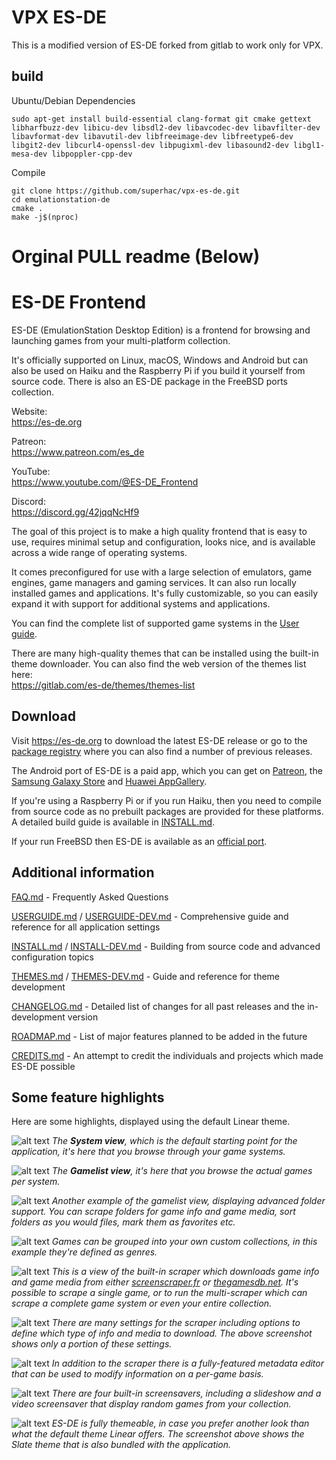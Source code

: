 # VPX ES-DE 

This is a modified version of ES-DE forked from gitlab to work only for VPX.

## build
Ubuntu/Debian Dependencies
```
sudo apt-get install build-essential clang-format git cmake gettext libharfbuzz-dev libicu-dev libsdl2-dev libavcodec-dev libavfilter-dev libavformat-dev libavutil-dev libfreeimage-dev libfreetype6-dev libgit2-dev libcurl4-openssl-dev libpugixml-dev libasound2-dev libgl1-mesa-dev libpoppler-cpp-dev
```
Compile
```
git clone https://github.com/superhac/vpx-es-de.git
cd emulationstation-de
cmake .
make -j$(nproc)
```

# Orginal PULL readme (Below)

# ES-DE Frontend

ES-DE (EmulationStation Desktop Edition) is a frontend for browsing and launching games from your multi-platform collection.

It's officially supported on Linux, macOS, Windows and Android but can also be used on Haiku and the Raspberry Pi if you build it yourself from source code. There is also an ES-DE package in the FreeBSD ports collection.

Website:\
https://es-de.org

Patreon:\
https://www.patreon.com/es_de

YouTube:\
https://www.youtube.com/@ES-DE_Frontend

Discord:\
https://discord.gg/42jqqNcHf9

The goal of this project is to make a high quality frontend that is easy to use, requires minimal setup and configuration, looks nice, and is available across a wide range of operating systems.

It comes preconfigured for use with a large selection of emulators, game engines, game managers and gaming services. It can also run locally installed games and applications. It's fully customizable, so you can easily expand it with support for additional systems and applications.

You can find the complete list of supported game systems in the [User guide](USERGUIDE.md#supported-game-systems).

There are many high-quality themes that can be installed using the built-in theme downloader. You can also find the web version of the themes list here: \
https://gitlab.com/es-de/themes/themes-list

## Download

Visit https://es-de.org to download the latest ES-DE release or go to the [package registry](https://gitlab.com/es-de/emulationstation-de/-/packages) where you can also find a number of previous releases.

The Android port of ES-DE is a paid app, which you can get on [Patreon](https://www.patreon.com/es_de), the [Samsung Galaxy Store](https://galaxystore.samsung.com/detail/org.es_de.frontend.galaxy) and [Huawei AppGallery](https://appgallery.huawei.com/#/app/C111315115).

If you're using a Raspberry Pi or if you run Haiku, then you need to compile from source code as no prebuilt packages are provided for these platforms. A detailed build guide is available in [INSTALL.md](INSTALL.md).

If your run FreeBSD then ES-DE is available as an [official port](https://www.freshports.org/emulators/es-de).

## Additional information

[FAQ.md](FAQ.md) -  Frequently Asked Questions

[USERGUIDE.md](USERGUIDE.md) / [USERGUIDE-DEV.md](USERGUIDE-DEV.md) - Comprehensive guide and reference for all application settings

[INSTALL.md](INSTALL.md) / [INSTALL-DEV.md](INSTALL-DEV.md) - Building from source code and advanced configuration topics

[THEMES.md](THEMES.md) / [THEMES-DEV.md](THEMES-DEV.md) - Guide and reference for theme development

[CHANGELOG.md](CHANGELOG.md) - Detailed list of changes for all past releases and the in-development version

[ROADMAP.md](ROADMAP.md) - List of major features planned to be added in the future

[CREDITS.md](CREDITS.md) - An attempt to credit the individuals and projects which made ES-DE possible

## Some feature highlights

Here are some highlights, displayed using the default Linear theme.

![alt text](images/es-de_system_view.png "ES-DE System View")
_The **System view**, which is the default starting point for the application, it's here that you browse through your game systems._

![alt text](images/es-de_gamelist_view.png "ES-DE Gamelist View")
_The **Gamelist view**, it's here that you browse the actual games per system._

![alt text](images/es-de_folder_support.png "ES-DE Folder Support")
_Another example of the gamelist view, displaying advanced folder support. You can scrape folders for game info and game media, sort folders as you would files, mark them as favorites etc._

![alt text](images/es-de_custom_collections.png "ES-DE Custom Collections")
_Games can be grouped into your own custom collections, in this example they're defined as genres._

![alt text](images/es-de_scraper_running.png "ES-DE Scraper Running")
_This is a view of the built-in scraper which downloads game info and game media from either [screenscraper.fr](https://screenscraper.fr) or [thegamesdb.net](https://thegamesdb.net). It's possible to scrape a single game, or to run the multi-scraper which can scrape a complete game system or even your entire collection._

![alt text](images/es-de_scraper_settings.png "ES-DE Scraper Settings")
_There are many settings for the scraper including options to define which type of info and media to download. The above screenshot shows only a portion of these settings._

![alt text](images/es-de_metadata_editor.png "ES-DE Metadata Editor")
_In addition to the scraper there is a fully-featured metadata editor that can be used to modify information on a per-game basis._

![alt text](images/es-de_screensaver.png "ES-DE Screensaver")
_There are four built-in screensavers, including a slideshow and a video screensaver that display random games from your collection._

![alt text](images/es-de_ui_theme_support.png "ES-DE Theme Support")
_ES-DE is fully themeable, in case you prefer another look than what the default theme Linear offers. The screenshot above shows the Slate theme that is also bundled with the application._
